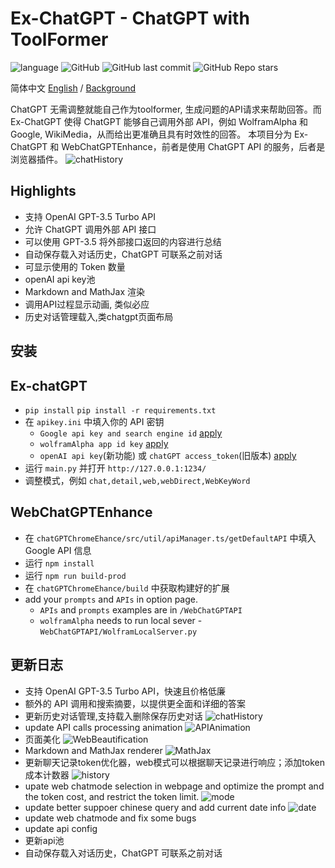 # Ex-ChatGPT - ChatGPT with ToolFormer

![language](https://img.shields.io/badge/language-python-blue) ![GitHub](https://img.shields.io/github/license/circlestarzero/EX-chatGPT) ![GitHub last commit](https://img.shields.io/github/last-commit/circlestarzero/EX-chatGPT) ![GitHub Repo stars](https://img.shields.io/github/stars/circlestarzero/EX-chatGPT?style=social)

简体中文 [English](./README.en.md) / [Background](./BACKGROUND.md)

ChatGPT 无需调整就能自己作为toolformer, 生成问题的API请求来帮助回答。而 Ex-ChatGPT 使得 ChatGPT 能够自己调用外部 API，例如 WolframAlpha 和 Google, WikiMedia，从而给出更准确且具有时效性的回答。
本项目分为 Ex-ChatGPT 和 WebChatGPTEnhance，前者是使用 ChatGPT API 的服务，后者是浏览器插件。
![chatHistory](img/chatHistory.png)
## Highlights

- 支持 OpenAI GPT-3.5 Turbo API
- 允许 ChatGPT 调用外部 API 接口
- 可以使用 GPT-3.5 将外部接口返回的内容进行总结
- 自动保存载入对话历史，ChatGPT 可联系之前对话
- 可显示使用的 Token 数量
- openAI api key池
- Markdown and MathJax 渲染
- 调用API过程显示动画, 类似必应
- 历史对话管理载入,类chatgpt页面布局

## 安装

## Ex-chatGPT
- `pip install`
`pip install -r requirements.txt`
- 在 `apikey.ini` 中填入你的 API 密钥
  - `Google api key and search engine id` [apply](https://developers.google.com/custom-search/v1/overview?hl=en)
  - `wolframAlpha app id key` [apply](https://products.wolframalpha.com/api/)
  - `openAI api key`(新功能) 或 `chatGPT access_token`(旧版本) [apply](https://platform.openai.com)
- 运行 `main.py` 并打开 `http://127.0.0.1:1234/`
- 调整模式，例如 `chat,detail,web,webDirect,WebKeyWord`

## WebChatGPTEnhance

- 在 `chatGPTChromeEhance/src/util/apiManager.ts/getDefaultAPI` 中填入 Google API 信息
- 运行 `npm install`
- 运行 `npm run build-prod`
- 在 `chatGPTChromeEhance/build` 中获取构建好的扩展
- add your `prompts` and `APIs` in option page.
  - `APIs` and `prompts` examples are in `/WebChatGPTAPI`
  - `wolframAlpha` needs to run local sever - `WebChatGPTAPI/WolframLocalServer.py`

## 更新日志
- 支持 OpenAI GPT-3.5 Turbo API，快速且价格低廉
- 额外的 API 调用和搜索摘要，以提供更全面和详细的答案
- 更新历史对话管理,支持载入删除保存历史对话
![chatHistory](img/chatHistory.png)
- update API calls processing animation
![APIAnimation](img/APIAnimation.png)
- 页面美化
![WebBeautification](img/WebPageBeautification.jpg)
- Markdown and MathJax renderer
![MathJax](img/mathjax.jpg)
- 更新聊天记录token优化器，web模式可以根据聊天记录进行响应；添加token成本计数器
![history](img/webHistory.jpg)
- upate web chatmode selection in webpage and optimize the prompt and the token cost, and restrict the token limit.
![mode](img/mode.jpg)
- update better suppoer chinese query and add current date info
![date](img/date.jpg)
- update web chatmode and fix some bugs
- update api config
- 更新api池
- 自动保存载入对话历史，ChatGPT 可联系之前对话
